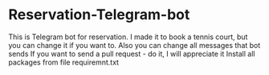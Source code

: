 # Reservation-Telegram-bot
This is Telegram bot for reservation.
I made it to book a tennis court, but you can change it if you want to.
Also you can change all messages that bot sends
If you want to send a pull request - do it, I will appreciate it
Install all packages from file requiremnt.txt
